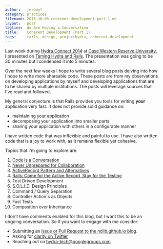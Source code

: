```yaml
---
author:   jeremyf
category: practices
filename: 2015-10-06-coherent-development-part-1.md
layout:   post
tagline:  We Are Having a Conversation
title:    Coherent Development (Part 1)
tags:     rails, design, projecthydra, coherent-development
---
```


Last week during [Hydra Connect 2014](https://wiki.duraspace.org/display/hydra/Hydra+Connect+2+Program) at [Case Western Reserve University](http://www.case.edu/), I presented on [Taming Hydra and Rails](https://speakerdeck.com/jeremyf/taming-hydra-and-rails). The presentation was going to be 30 minutes but I condensed it into 5 minutes.

Over the next few weeks I hope to write several blog posts delving into how I hope to write more shareable code.
These posts are from my observations on developing applications by myself and developing applications that are to be shared by multiple institutions.
The posts will leverage sources that I've read and followed.

My general conjecture is that Rails provides you tools for writing **your** application very fast.
It does not provide solid guidance on:

* maintaining your application
* decomposing your application into smaller parts
* sharing your application with others in a configurable manner

I have written code that was inflexible and painful to use.
I have also written code that is a joy to work with, as it remains flexible yet cohesive.

Topics that I'm going to explore are:

1. [Code is a Conversation](/practices/code-is-a-conversation)
1. [Never Unprepared for Collaboration](/practices/never-unprepared-for-collaboration)
1. [ActiveRecord Pattern and Alternatives](/practices/active-record-pattern-and-alternatives)
1. [Rails: Come for the Active Record, Stay for the Testing](/practices/rails-come-for-the-activerecord-stay-for-the-testing)
1. Test Driven Development
1. S.O.L.I.D. Design Principles
1. Command / Query Separation
1. Controller Action's as Objects
1. Fast Tests
1. Composition over Inheritance

I don't have comments enabled for this blog, but I want this to be an ongoing conversation.
So if you want to engage with me consider:

* Submitting an [Issue or Pull Request to the ndlib.github.io blog](https://github.com/ndlib/ndlib.github.io).
* Asking for [clarity on Twitter](https://twitter.com/jeremyfriesen)
* Reaching out on hydra-tech@googlegroups.com
